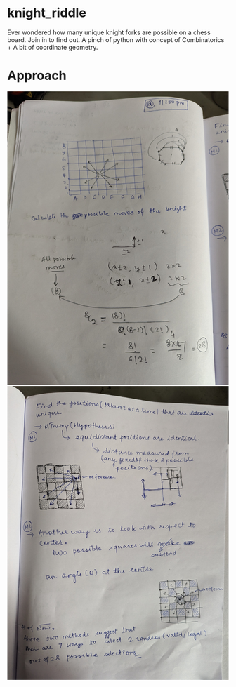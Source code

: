 # knight_riddle
Ever wondered how many unique knight forks are possible on a chess board. Join in to find out. A pinch of python with concept of Combinatorics + A
bit of coordinate geometry.

# Approach
![Work1](https://github.com/amiaynara/knight_riddle/blob/master/PXL_20230309_093922794.jpeg)
![Work2](https://github.com/amiaynara/knight_riddle/blob/master/PXL_20230309_093953669.jpeg)
